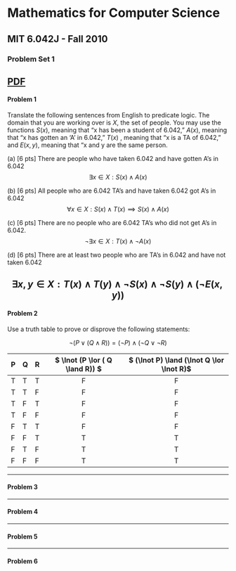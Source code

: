 # Mathematics for Computer Science
## MIT 6.042J - Fall 2010
### Problem Set 1
  
[PDF](https://ocw.mit.edu/courses/6-042j-mathematics-for-computer-science-fall-2010/52e4d5a499a39c41c129e1eb4e831e20_MIT6_042JF10_assn01.pdf)
---
#### Problem 1

Translate the following sentences from English to predicate logic. The domain that you are working over is $X$, the set of people. You may use the functions $S(x)$, meaning that “x has been a student of 6.042,” $A(x)$, meaning that “x has gotten an ‘A’ in 6.042,” $T(x)$ , meaning that “x is a TA of 6.042,” and $E(x, y)$, meaning that “x and y are the same person.  

(a) [6 pts] There are people who have taken 6.042 and have gotten A’s in 6.042  
$$\exists x \in X : S(x) \land A(x)$$  

(b) [6 pts] All people who are 6.042 TA’s and have taken 6.042 got A’s in 6.042  
$$ \forall x \in X : S(x) \land T(x) \implies S(x) \land A(x) $$ 

(c) [6 pts] There are no people who are 6.042 TA’s who did not get A’s in 6.042.  
$$ \lnot \exists x \in X : T(x) \land \lnot A(x) $$  

(d) [6 pts] There are at least two people who are TA’s in 6.042 and have not taken 6.042

$$ \exists x,y \in X : T(x) \land T(y) \land \lnot S(x) \land \lnot S(y)  \land (\lnot E(x,y)) $$  
---
#### Problem 2

Use a truth table to prove or disprove the following statements:

$$ \lnot (P \lor ( Q \land R)) = (\lnot P) \land (\lnot Q \lor \lnot R) $$

|P|Q|R|$ \lnot (P \lor ( Q \land R)) $|$ (\lnot P) \land (\lnot Q \lor \lnot R)$|
|-|-|-|:-:|:-:|
|T|T|T|F|F|
|T|T|F|F|F|
|T|F|T|F|F|
|T|F|F|F|F|
|F|T|T|F|F|
|F|F|T|T|T|
|F|T|F|T|T|
|F|F|F|T|T|




---
#### Problem 3


---
#### Problem 4

---
#### Problem 5

---
#### Problem 6